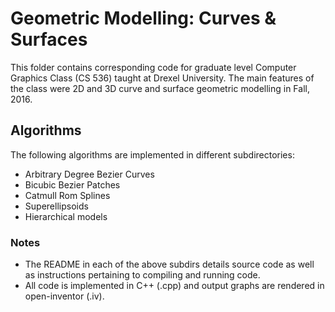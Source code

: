  # Geometric Modelling: Curves & Surfaces
This folder contains corresponding code for graduate level Computer Graphics Class (CS 536) taught at Drexel University. The main features of the class were 2D and 3D curve and surface geometric modelling in Fall, 2016. </br>

## Algorithms
The following algorithms are implemented in different subdirectories: </br>
* Arbitrary Degree Bezier Curves
* Bicubic Bezier Patches
* Catmull Rom Splines 
* Superellipsoids 
* Hierarchical models </br>

### Notes
* The README in each of the above subdirs details source code as well as instructions pertaining to compiling and running code.
* All code is implemented in C++ (.cpp) and output graphs are rendered in open-inventor (.iv).
